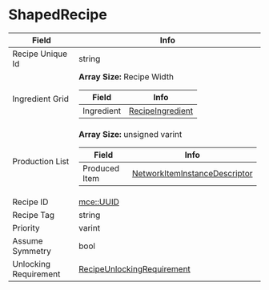 # ShapedRecipe

<table><thead><tr><th>Field</th><th>Info</th></tr></thead><tbody>
<tr><td>Recipe Unique Id</td><td>string</td></tr>
<tr><td>Ingredient Grid</td><td><b>Array Size:</b> Recipe Width
  <table><thead><tr><th>Field</th><th>Info</th></tr></thead><tbody>
  <tr><td>Ingredient</td><td><a href="../types/RecipeIngredient.md">RecipeIngredient</a></td></tr>
  </tbody></table></td></tr>
<tr><td>Production List</td><td><b>Array Size:</b> unsigned varint
  <table><thead><tr><th>Field</th><th>Info</th></tr></thead><tbody>
  <tr><td>Produced Item</td><td><a href="../types/NetworkItemInstanceDescriptor.md">NetworkItemInstanceDescriptor</a></td></tr>
  </tbody></table></td></tr>
<tr><td>Recipe ID</td><td><a href="../types/mce_UUID.md">mce::UUID</a></td></tr>
<tr><td>Recipe Tag</td><td>string</td></tr>
<tr><td>Priority</td><td>varint</td></tr>
<tr><td>Assume Symmetry</td><td>bool</td></tr>
<tr><td>Unlocking Requirement</td><td><a href="../types/RecipeUnlockingRequirement.md">RecipeUnlockingRequirement</a></td></tr>
</tbody></table>